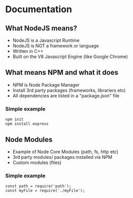 # Documentation

## What NodeJS means?

- NodeJS is a Javascript Runtime
- NodeJS is NOT a framework or language
- Written in C++
- Built on the V8 Javascript Engine (like Google Chrome)

## What means NPM and what it does

- NPM is Node Package Manager
- Install 3rd party packages (frameworks, librariers etc)
- All dependencies are listed in a "package.json" file

### Simple example

```
npm init
npm install express
```

## Node Modules

- Example of Node Core Modules (path, fs, http etc)
- 3rd party modules/ packages installed via NPM
- Custom modules (files)

### Simple example

```
const path = require('path');
const myFile = require('./myFile');
```
